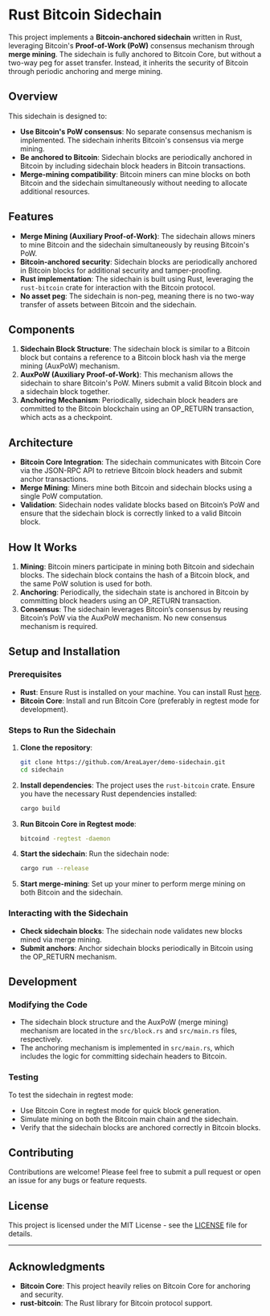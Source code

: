 # **Rust Bitcoin Sidechain**

This project implements a **Bitcoin-anchored sidechain** written in Rust, leveraging Bitcoin's **Proof-of-Work (PoW)** consensus mechanism through **merge mining**. The sidechain is fully anchored to Bitcoin Core, but without a two-way peg for asset transfer. Instead, it inherits the security of Bitcoin through periodic anchoring and merge mining.

## **Overview**

This sidechain is designed to:
- **Use Bitcoin's PoW consensus**: No separate consensus mechanism is implemented. The sidechain inherits Bitcoin's consensus via merge mining.
- **Be anchored to Bitcoin**: Sidechain blocks are periodically anchored in Bitcoin by including sidechain block headers in Bitcoin transactions.
- **Merge-mining compatibility**: Bitcoin miners can mine blocks on both Bitcoin and the sidechain simultaneously without needing to allocate additional resources.

## **Features**
- **Merge Mining (Auxiliary Proof-of-Work)**: The sidechain allows miners to mine Bitcoin and the sidechain simultaneously by reusing Bitcoin's PoW.
- **Bitcoin-anchored security**: Sidechain blocks are periodically anchored in Bitcoin blocks for additional security and tamper-proofing.
- **Rust implementation**: The sidechain is built using Rust, leveraging the `rust-bitcoin` crate for interaction with the Bitcoin protocol.
- **No asset peg**: The sidechain is non-peg, meaning there is no two-way transfer of assets between Bitcoin and the sidechain.

## **Components**
1. **Sidechain Block Structure**: The sidechain block is similar to a Bitcoin block but contains a reference to a Bitcoin block hash via the merge mining (AuxPoW) mechanism.
2. **AuxPoW (Auxiliary Proof-of-Work)**: This mechanism allows the sidechain to share Bitcoin's PoW. Miners submit a valid Bitcoin block and a sidechain block together.
3. **Anchoring Mechanism**: Periodically, sidechain block headers are committed to the Bitcoin blockchain using an OP_RETURN transaction, which acts as a checkpoint.

## **Architecture**

- **Bitcoin Core Integration**: The sidechain communicates with Bitcoin Core via the JSON-RPC API to retrieve Bitcoin block headers and submit anchor transactions.
- **Merge Mining**: Miners mine both Bitcoin and sidechain blocks using a single PoW computation.
- **Validation**: Sidechain nodes validate blocks based on Bitcoin’s PoW and ensure that the sidechain block is correctly linked to a valid Bitcoin block.

## **How It Works**
1. **Mining**: Bitcoin miners participate in mining both Bitcoin and sidechain blocks. The sidechain block contains the hash of a Bitcoin block, and the same PoW solution is used for both.
2. **Anchoring**: Periodically, the sidechain state is anchored in Bitcoin by committing block headers using an OP_RETURN transaction.
3. **Consensus**: The sidechain leverages Bitcoin’s consensus by reusing Bitcoin’s PoW via the AuxPoW mechanism. No new consensus mechanism is required.

## **Setup and Installation**

### **Prerequisites**
- **Rust**: Ensure Rust is installed on your machine. You can install Rust [here](https://www.rust-lang.org/tools/install).
- **Bitcoin Core**: Install and run Bitcoin Core (preferably in regtest mode for development).

### **Steps to Run the Sidechain**
1. **Clone the repository**:
   ```bash
   git clone https://github.com/AreaLayer/demo-sidechain.git
   cd sidechain
   ```

2. **Install dependencies**:
   The project uses the `rust-bitcoin` crate. Ensure you have the necessary Rust dependencies installed:
   ```bash
   cargo build
   ```

3. **Run Bitcoin Core in Regtest mode**:
   ```bash
   bitcoind -regtest -daemon
   ```

4. **Start the sidechain**:
   Run the sidechain node:
   ```bash
   cargo run --release
   ```

5. **Start merge-mining**:
   Set up your miner to perform merge mining on both Bitcoin and the sidechain.

### **Interacting with the Sidechain**
- **Check sidechain blocks**: The sidechain node validates new blocks mined via merge mining.
- **Submit anchors**: Anchor sidechain blocks periodically in Bitcoin using the OP_RETURN mechanism.

## **Development**

### **Modifying the Code**
- The sidechain block structure and the AuxPoW (merge mining) mechanism are located in the `src/block.rs` and `src/main.rs` files, respectively.
- The anchoring mechanism is implemented in `src/main.rs`, which includes the logic for committing sidechain headers to Bitcoin.

### **Testing**
To test the sidechain in regtest mode:
- Use Bitcoin Core in regtest mode for quick block generation.
- Simulate mining on both the Bitcoin main chain and the sidechain.
- Verify that the sidechain blocks are anchored correctly in Bitcoin blocks.

## **Contributing**
Contributions are welcome! Please feel free to submit a pull request or open an issue for any bugs or feature requests.

## **License**
This project is licensed under the MIT License - see the [LICENSE](LICENSE) file for details.

---

## **Acknowledgments**
- **Bitcoin Core**: This project heavily relies on Bitcoin Core for anchoring and security.
- **rust-bitcoin**: The Rust library for Bitcoin protocol support.
